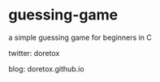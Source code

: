 # guessing-game
a simple guessing game for beginners in C

twitter: doretox

blog: doretox.github.io
